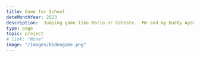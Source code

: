```yaml
---
title: Game for School
dateMonthYear: 2023
description:  Jumping game like Mario or Celeste.  Me and my buddy Ayden made it for a semester project in class.  Not super finished because we didn't get a ton of time to work on top of the fact that I had never used Unity.  Explosion animations took like 10 hours of troubleshooting by themselves.  Ayden and I made all the assets, so it doesn't look great.  Especially since we made them quite quickly.
type: page
topic: project
# link: "None"
image: "/images/bideogame.png"
---
```



